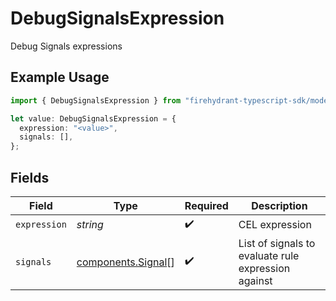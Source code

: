 # DebugSignalsExpression

Debug Signals expressions

## Example Usage

```typescript
import { DebugSignalsExpression } from "firehydrant-typescript-sdk/models/components";

let value: DebugSignalsExpression = {
  expression: "<value>",
  signals: [],
};
```

## Fields

| Field                                                    | Type                                                     | Required                                                 | Description                                              |
| -------------------------------------------------------- | -------------------------------------------------------- | -------------------------------------------------------- | -------------------------------------------------------- |
| `expression`                                             | *string*                                                 | :heavy_check_mark:                                       | CEL expression                                           |
| `signals`                                                | [components.Signal](../../models/components/signal.md)[] | :heavy_check_mark:                                       | List of signals to evaluate rule expression against      |